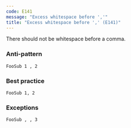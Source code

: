 ```yaml
---
code: E141
message: "Excess whitespace before ','"
title: "Excess whitespace before ',' (E141)"
---
```


There should not be whitespace before a comma.

### Anti-pattern

```vba
FooSub 1 , 2
```

### Best practice

```vba
FooSub 1, 2
```

### Exceptions

```vba
FooSub , , 3
```
